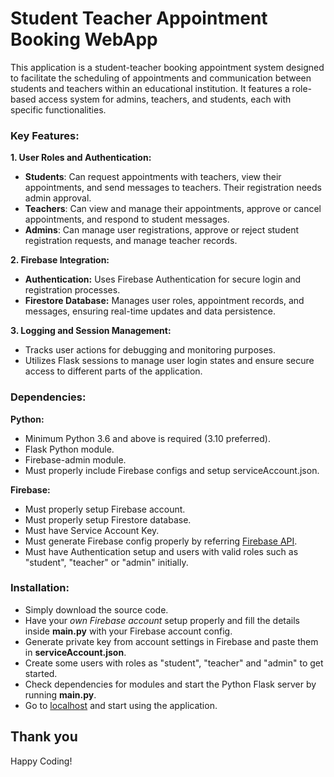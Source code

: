 
# Student Teacher Appointment Booking WebApp

This application is a student-teacher booking appointment system designed to facilitate the scheduling of appointments and communication between students and teachers within an educational institution. It features a role-based access system for admins, teachers, and students, each with specific functionalities.

### **Key Features:**
**1. User Roles and Authentication:**
- **Students**: Can request appointments with teachers, view their appointments, and send messages to teachers. Their registration needs admin approval.
- **Teachers**: Can view and manage their appointments, approve or cancel appointments, and respond to student messages.
- **Admins**: Can manage user registrations, approve or reject student registration requests, and manage teacher records.

**2. Firebase Integration:**
- **Authentication:** Uses Firebase Authentication for secure login and registration processes.
- **Firestore Database:** Manages user roles, appointment records, and messages, ensuring real-time updates and data persistence.

**3. Logging and Session Management:**
- Tracks user actions for debugging and monitoring purposes.
- Utilizes Flask sessions to manage user login states and ensure secure access to different parts of the application.

### **Dependencies:**
**Python:**
- Minimum Python 3.6 and above is required (3.10 preferred).
- Flask Python module.
- Firebase-admin module.
- Must properly include Firebase configs and setup serviceAccount.json.

**Firebase:**
- Must properly setup Firebase account.
- Must properly setup Firestore database.
- Must have Service Account Key.
- Must generate Firebase config properly by referring [Firebase API](https://firebase.google.com/docs/reference/admin/python).
- Must have Authentication setup and users with valid roles such as "student", "teacher" or "admin" initially.

### **Installation:**
- Simply download the source code.
- Have your *own Firebase account* setup properly and fill the details inside **main.py** with your Firebase account config.
- Generate private key from account settings in Firebase and paste them in **serviceAccount.json**.
- Create some users with roles as "student", "teacher" and "admin" to get started.
- Check dependencies for modules and start the Python Flask server by running **main.py**.
- Go to [localhost](localhost:5000) and start using the application.

## Thank you
Happy Coding!